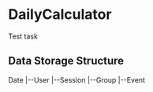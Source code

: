 # DailyCalculator
Test task
## Data Storage Structure
Date
|--User
   |--Session
   |--Group
      |--Event

